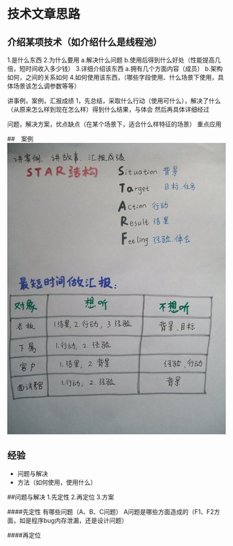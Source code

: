# 技术文章思路

## 介绍某项技术（如介绍什么是线程池）
1.是什么东西
2.为什么要用
 a.解决什么问题 
 b.使用后得到什么好处（性能提高几倍，短时间收入多少钱）
3.详细介绍该东西
 a.拥有几个方面内容（成员）
 b.架构如何，之间的关系如何
4.如何使用该东西，（哪些字段使用、什么场景下使用，具体场景该怎么调参数等等）


讲事例，案例，汇报成绩
1，先总结，采取什么行动（使用可什么），解决了什么（从原来怎么样到现在怎么样）得到什么结果，与体会 然后再具体详细经过

问题，解决方案，优点缺点（在某个场景下，适合什么样特征的场景）
重点应用


##　案例
![](/assets/图片1.png)

## 经验
* 问题与解决
* 方法（如何使用，使用什么）

##问题与解决
1.先定性
2.再定位
3.方案


####先定性
有哪些问题（A、B、C问题）
A问题是哪些方面造成的（F1、F2方面，如是程序bug内存泄漏，还是设计问题）

####再定位


